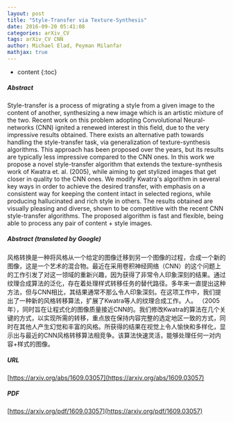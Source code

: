 ```yaml
---
layout: post
title: "Style-Transfer via Texture-Synthesis"
date: 2016-09-20 05:41:08
categories: arXiv_CV
tags: arXiv_CV CNN
author: Michael Elad, Peyman Milanfar
mathjax: true
---
```


* content
{:toc}

##### Abstract
Style-transfer is a process of migrating a style from a given image to the content of another, synthesizing a new image which is an artistic mixture of the two. Recent work on this problem adopting Convolutional Neural-networks (CNN) ignited a renewed interest in this field, due to the very impressive results obtained. There exists an alternative path towards handling the style-transfer task, via generalization of texture-synthesis algorithms. This approach has been proposed over the years, but its results are typically less impressive compared to the CNN ones. In this work we propose a novel style-transfer algorithm that extends the texture-synthesis work of Kwatra et. al. (2005), while aiming to get stylized images that get closer in quality to the CNN ones. We modify Kwatra's algorithm in several key ways in order to achieve the desired transfer, with emphasis on a consistent way for keeping the content intact in selected regions, while producing hallucinated and rich style in others. The results obtained are visually pleasing and diverse, shown to be competitive with the recent CNN style-transfer algorithms. The proposed algorithm is fast and flexible, being able to process any pair of content + style images.

##### Abstract (translated by Google)
风格转换是一种将风格从一个给定的图像迁移到另一个图像的过程，合成一个新的图像，这是一个艺术的混合物。最近在采用卷积神经网络（CNN）的这个问题上的工作引发了对这一领域的重新兴趣，因为获得了非常令人印象深刻的结果。通过纹理合成算法的泛化，存在着处理样式转移任务的替代路径。多年来一直提出这种方法，但与CNN相比，其结果通常不那么令人印象深刻。在这项工作中，我们提出了一种新的风格转移算法，扩展了Kwatra等人的纹理合成工作。人。 （2005年），同时旨在让程式化的图像质量接近CNN的。我们修改Kwatra的算法在几个关键的方式，以实现所需的转移，重点放在保持内容完整的选定地区一致的方式，同时在其他人产生幻觉和丰富的风格。所获得的结果在视觉上令人愉快和多样化，显示出与最近的CNN风格转移算法相竞争。该算法快速灵活，能够处理任何一对内容+样式的图像。

##### URL
[https://arxiv.org/abs/1609.03057](https://arxiv.org/abs/1609.03057)

##### PDF
[https://arxiv.org/pdf/1609.03057](https://arxiv.org/pdf/1609.03057)

